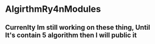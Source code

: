 # AlgirthmRy4nModules
## Currenlty Im still working on these thing, Until It's contain 5 algorithm then I will public it